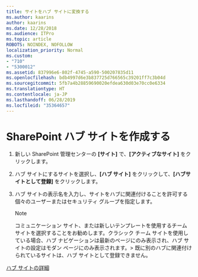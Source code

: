 ```yaml
---
title: サイトをハブ サイトに変換する
ms.author: kaarins
author: kaarins
ms.date: 12/28/2018
ms.audience: ITPro
ms.topic: article
ROBOTS: NOINDEX, NOFOLLOW
localization_priority: Normal
ms.custom:
- "710"
- "5300012"
ms.assetid: 837996e6-802f-4745-a590-500207835d11
ms.openlocfilehash: bdb4997d6e3b837725d766565c39201ff7c3b04d
ms.sourcegitcommit: 5fb7a4b28859690020efdea630d03e70cc0e6334
ms.translationtype: HT
ms.contentlocale: ja-JP
ms.lasthandoff: 06/28/2019
ms.locfileid: "35364657"
---
```

# <a name="create-a-sharepoint-hub-site"></a>SharePoint ハブ サイトを作成する

1. 新しい SharePoint 管理センターの **[サイト]** で、**[アクティブなサイト]** をクリックします。

2. ハブ サイトにするサイトを選択し、**[ハブ サイト]** をクリックして、**[ハブサイトとして登録]** をクリックします。

3. ハブ サイトの表示名を入力し、サイトをハブに関連付けることを許可する個々のユーザーまたはセキュリティ グループを指定します。

    > [!NOTE]
    >  コミュニケーション サイト、または新しいテンプレートを使用するチーム サイトを選択することをお勧めします。クラシック チーム サイトを使用している場合、ハブ ナビゲーションは最新のページにのみ表示され、ハブ サイトの設定はモダン ページにのみ表示されます。> 既に別のハブに関連付けられているサイトは、ハブ サイトとして登録できません。
  
[ハブ サイトの詳細](https://go.microsoft.com/fwlink/?linkid=869149)
  